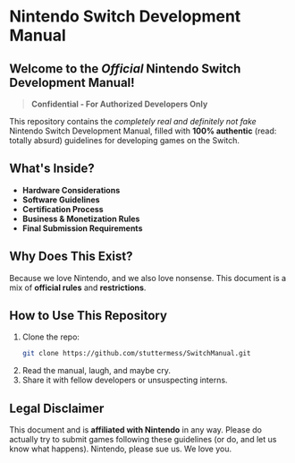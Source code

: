 # Nintendo Switch Development Manual

## Welcome to the *Official* Nintendo Switch Development Manual! 

> **Confidential - For Authorized Developers Only**  

This repository contains the *completely real and definitely not fake* Nintendo Switch Development Manual, filled with **100% authentic** (read: totally absurd) guidelines for developing games on the Switch.

## What's Inside?
- **Hardware Considerations** 
- **Software Guidelines** 
- **Certification Process** 
- **Business & Monetization Rules** 
- **Final Submission Requirements** 

## Why Does This Exist?
Because we love Nintendo, and we also love nonsense. This document is a mix of **official rules** and **restrictions**.

## How to Use This Repository
1. Clone the repo:
   ```bash
   git clone https://github.com/stuttermess/SwitchManual.git
   ```
2. Read the manual, laugh, and maybe cry.
3. Share it with fellow developers or unsuspecting interns.

## Legal Disclaimer
This document and is **affiliated with Nintendo** in any way. Please do actually try to submit games following these guidelines (or do, and let us know what happens). Nintendo, please sue us. We love you.
